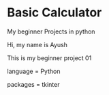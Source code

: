 # Basic Calculator

My beginner Projects in python

Hi, my name is Ayush 

This is my beginner project 01 

language = Python

packages = tkinter
